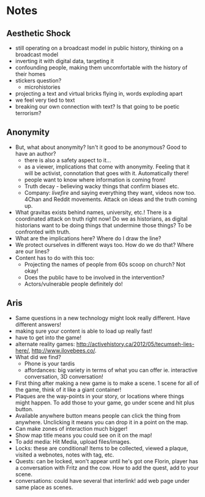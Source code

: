 # Notes

## Aesthetic Shock
- still operating on a broadcast model in public history, thinking on a broadcast model
- inverting it with digital data, targeting it 
- confounding people, making them uncomfortable with the history of their homes
- stickers question?
  - microhistories 
- projecting a text and virtual bricks flying in, words exploding apart
- we feel very tied to text 
- breaking our own connection with text? Is that going to be poetic terrorism?

## Anonymity
- But, what about anonymity? Isn't it good to be anonymous? Good to have an author?
  - there is also a safety aspect to it...
  - as a viewer, implications that come with anonymity. Feeling that it will be activist, connotation that goes with it. Automatically there! 
  - people want to know where information is coming from! 
  - Truth decay - believing wacky things that confirm biases etc. 
  - Company: *livefire* and saying everything they want, videos now too. 4Chan and Reddit movements. Attack on ideas and the truth coming up. 
 - What gravitas exists behind names, university, etc.! There is a coordinated attack on truth right now! Do we as historians, as digital historians want to be doing things that undermine those things? To be confronted with truth. 
- What are the implications here? Where do I draw the line?
- We protect ourselves in different ways too. How do we do that? Where are our lines?
- Content has to do with this too:
  - Projecting the names of people from 60s scoop on church? Not okay! 
  - Does the public have to be involved in the intervention?
  - Actors/vulnerable people definitely do! 

## Aris
- Same questions in a new technology might look really different. Have different answers! 
- making sure your content is able to load up really fast! 
- have to get into the game! 
- alternate reality games: http://activehistory.ca/2012/05/tecumseh-lies-here/, http://www.ilovebees.co/.
- What did we find? 
  - Phone is your tardis
  - affordances: big variety in terms of what you can offer ie. interactive conversation, 3D conversation! 
- First thing after making a new game is to make a scene. 1 scene for all of the game, think of it like a giant container! 
- Plaques are the way-points in your story, or locations where things might happen. To add those to your game, go under scene and hit plus button. 
- Available anywhere button means people can click the thing from anywhere. Unclicking it means you can drop it in a point on the map. 
- Can make zones of interaction much bigger!
- Show map title means you could see on it on the map! 
- To add media: Hit Media, upload files/images. 
- Locks: these are conditional! Items to be collected, viewed a plaque, visited a webnotes, notes with tag, etc. 
- Quests: can be locked, won't appear until he's got one Florin, player has a conversation with Fritz and the cow. How to add the quest, add to your scene. 
- conversations: could have several that interlink! add web page under same place as scenes. 
